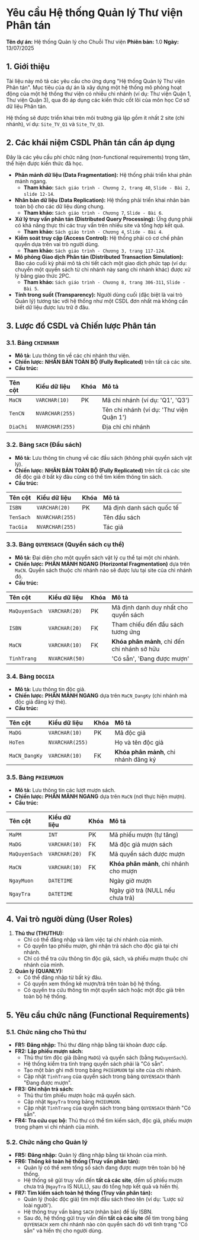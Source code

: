 # Yêu cầu Hệ thống Quản lý Thư viện Phân tán

**Tên dự án:** Hệ thống Quản lý cho Chuỗi Thư viện
**Phiên bản:** 1.0
**Ngày:** 13/07/2025

## 1. Giới thiệu

Tài liệu này mô tả các yêu cầu cho ứng dụng "Hệ thống Quản lý Thư viện Phân tán". Mục tiêu của dự án là xây dựng một hệ thống mô phỏng hoạt động của một hệ thống thư viện có nhiều chi nhánh (ví dụ: Thư viện Quận 1, Thư viện Quận 3), qua đó áp dụng các kiến thức cốt lõi của môn học Cơ sở dữ liệu Phân tán.

Hệ thống sẽ được triển khai trên môi trường giả lập gồm ít nhất 2 site (chi nhánh), ví dụ: `Site_TV_Q1` và `Site_TV_Q3`.

## 2. Các khái niệm CSDL Phân tán cần áp dụng

Đây là các yêu cầu phi chức năng (non-functional requirements) trọng tâm, thể hiện được kiến thức đã học.

* **Phân mảnh dữ liệu (Data Fragmentation):** Hệ thống phải triển khai phân mảnh ngang.
  * **Tham khảo:** `Sách giáo trình - Chương 2, trang 40`, `Slide - Bài 2, slide 12-14`.
* **Nhân bản dữ liệu (Data Replication):** Hệ thống phải triển khai nhân bản toàn bộ cho các dữ liệu dùng chung.
  * **Tham khảo:** `Sách giáo trình - Chương 7`, `Slide - Bài 6`.
* **Xử lý truy vấn phân tán (Distributed Query Processing):** Ứng dụng phải có khả năng thực thi các truy vấn trên nhiều site và tổng hợp kết quả.
  * **Tham khảo:** `Sách giáo trình - Chương 4`, `Slide - Bài 4`.
* **Kiểm soát truy cập (Access Control):** Hệ thống phải có cơ chế phân quyền dựa trên vai trò người dùng.
  * **Tham khảo:** `Sách giáo trình - Chương 3, trang 117-124`.
* **Mô phỏng Giao dịch Phân tán (Distributed Transaction Simulation):** Báo cáo cuối kỳ phải mô tả chi tiết cách một giao dịch phức tạp (ví dụ: chuyển một quyển sách từ chi nhánh này sang chi nhánh khác) được xử lý bằng giao thức 2PC.
  * **Tham khảo:** `Sách giáo trình - Chương 8, trang 306-311`, `Slide - Bài 5`.
* **Tính trong suốt (Transparency):** Người dùng cuối (đặc biệt là vai trò Quản lý) tương tác với hệ thống như một CSDL đơn nhất mà không cần biết dữ liệu được lưu trữ ở đâu.

## 3. Lược đồ CSDL và Chiến lược Phân tán

### 3.1. Bảng `CHINHANH`

* **Mô tả:** Lưu thông tin về các chi nhánh thư viện.
* **Chiến lược:** **NHÂN BẢN TOÀN BỘ (Fully Replicated)** trên tất cả các site.
* **Cấu trúc:**

| Tên cột | Kiểu dữ liệu | Khóa | Mô tả |
| :--- | :--- | :--- | :--- |
| `MaCN` | `VARCHAR(10)`| PK | Mã chi nhánh (ví dụ: 'Q1', 'Q3') |
| `TenCN`| `NVARCHAR(255)`| | Tên chi nhánh (ví dụ: 'Thư viện Quận 1')|
| `DiaChi`| `NVARCHAR(255)`| | Địa chỉ chi nhánh |

### 3.2. Bảng `SACH` (Đầu sách)

* **Mô tả:** Lưu thông tin chung về các đầu sách (không phải quyển sách vật lý).
* **Chiến lược:** **NHÂN BẢN TOÀN BỘ (Fully Replicated)** trên tất cả các site để độc giả ở bất kỳ đâu cũng có thể tìm kiếm thông tin sách.
* **Cấu trúc:**

| Tên cột | Kiểu dữ liệu | Khóa | Mô tả |
| :--- | :--- | :--- | :--- |
| `ISBN` | `VARCHAR(20)`| PK | Mã định danh sách quốc tế |
| `TenSach`| `NVARCHAR(255)`| | Tên đầu sách |
| `TacGia`| `NVARCHAR(255)`| | Tác giả |

### 3.3. Bảng `QUYENSACH` (Quyển sách cụ thể)

* **Mô tả:** Đại diện cho một quyển sách vật lý cụ thể tại một chi nhánh.
* **Chiến lược:** **PHÂN MẢNH NGANG (Horizontal Fragmentation)** dựa trên `MaCN`. Quyển sách thuộc chi nhánh nào sẽ được lưu tại site của chi nhánh đó.
* **Cấu trúc:**

| Tên cột | Kiểu dữ liệu | Khóa | Mô tả |
| :--- | :--- | :--- | :--- |
| `MaQuyenSach`| `VARCHAR(20)`| PK | Mã định danh duy nhất cho quyển sách |
| `ISBN` | `VARCHAR(20)`| FK | Tham chiếu đến đầu sách tương ứng |
| `MaCN` | `VARCHAR(10)` | FK | **Khóa phân mảnh**, chỉ đến chi nhánh sở hữu|
| `TinhTrang` | `NVARCHAR(50)`| | 'Có sẵn', 'Đang được mượn' |

### 3.4. Bảng `DOCGIA`

* **Mô tả:** Lưu thông tin độc giả.
* **Chiến lược:** **PHÂN MẢNH NGANG** dựa trên `MaCN_DangKy` (chi nhánh mà độc giả đăng ký thẻ).
* **Cấu trúc:**

| Tên cột | Kiểu dữ liệu | Khóa | Mô tả |
| :--- | :--- | :--- | :--- |
| `MaDG` | `VARCHAR(10)` | PK | Mã độc giả |
| `HoTen`| `NVARCHAR(255)` | | Họ và tên độc giả |
| `MaCN_DangKy`| `VARCHAR(10)` | FK | **Khóa phân mảnh**, chi nhánh đăng ký |

### 3.5. Bảng `PHIEUMUON`

* **Mô tả:** Lưu thông tin các lượt mượn sách.
* **Chiến lược:** **PHÂN MẢNH NGANG** dựa trên `MaCN` (nơi thực hiện mượn).
* **Cấu trúc:**

| Tên cột | Kiểu dữ liệu | Khóa | Mô tả |
| :--- | :--- | :--- | :--- |
| `MaPM` | `INT` | PK | Mã phiếu mượn (tự tăng) |
| `MaDG` | `VARCHAR(10)` | FK | Mã độc giả mượn sách |
| `MaQuyenSach` | `VARCHAR(20)` | FK | Mã quyển sách được mượn |
| `MaCN` | `VARCHAR(10)` | FK | **Khóa phân mảnh**, chi nhánh cho mượn |
| `NgayMuon` | `DATETIME` | | Ngày giờ mượn |
| `NgayTra` | `DATETIME` | | Ngày giờ trả (NULL nếu chưa trả) |

## 4. Vai trò người dùng (User Roles)

1. **Thủ thư (THUTHU):**
    * Chỉ có thể đăng nhập và làm việc tại chi nhánh của mình.
    * Có quyền tạo phiếu mượn, ghi nhận trả sách cho độc giả tại chi nhánh.
    * Chỉ có thể tra cứu thông tin độc giả, sách, và phiếu mượn thuộc chi nhánh của mình.
2. **Quản lý (QUANLY):**
    * Có thể đăng nhập từ bất kỳ đâu.
    * Có quyền xem thống kê mượn/trả trên toàn bộ hệ thống.
    * Có quyền tra cứu thông tin một quyển sách hoặc một độc giả trên toàn bộ hệ thống.

## 5. Yêu cầu chức năng (Functional Requirements)

### 5.1. Chức năng cho Thủ thư

* **FR1: Đăng nhập:** Thủ thư đăng nhập bằng tài khoản được cấp.
* **FR2: Lập phiếu mượn sách:**
  * Thủ thư tìm độc giả (bằng `MaDG`) và quyển sách (bằng `MaQuyenSach`).
  * Hệ thống kiểm tra tình trạng quyển sách phải là "Có sẵn".
  * Tạo một bản ghi mới trong bảng `PHIEUMUON` tại site của chi nhánh.
  * Cập nhật `TinhTrang` của quyển sách trong bảng `QUYENSACH` thành "Đang được mượn".
* **FR3: Ghi nhận trả sách:**
  * Thủ thư tìm phiếu mượn hoặc mã quyển sách.
  * Cập nhật `NgayTra` trong bảng `PHIEUMUON`.
  * Cập nhật `TinhTrang` của quyển sách trong bảng `QUYENSACH` thành "Có sẵn".
* **FR4: Tra cứu cục bộ:** Thủ thư có thể tìm kiếm sách, độc giả, phiếu mượn trong phạm vi chi nhánh của mình.

### 5.2. Chức năng cho Quản lý

* **FR5: Đăng nhập:** Quản lý đăng nhập bằng tài khoản của mình.
* **FR6: Thống kê toàn hệ thống (Truy vấn phân tán):**
  * Quản lý có thể xem tổng số sách đang được mượn trên toàn bộ hệ thống.
  * Hệ thống sẽ gửi truy vấn đến **tất cả các site**, đếm số phiếu mượn chưa trả (`NgayTra` IS NULL), sau đó tổng hợp kết quả và hiển thị.
* **FR7: Tìm kiếm sách toàn hệ thống (Truy vấn phân tán):**
  * Quản lý (hoặc độc giả) tìm một đầu sách theo tên (ví dụ: 'Lược sử loài người').
  * Hệ thống truy vấn bảng `SACH` (nhân bản) để lấy ISBN.
  * Sau đó, hệ thống gửi truy vấn đến **tất cả các site** để tìm trong bảng `QUYENSACH` xem chi nhánh nào còn quyển sách đó với tình trạng "Có sẵn" và hiển thị cho người dùng.
